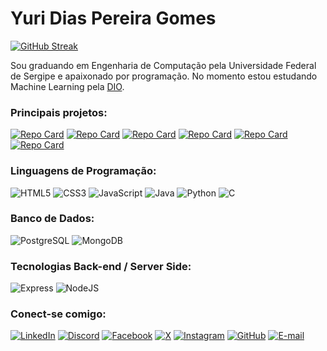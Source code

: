 # Yuri Dias Pereira Gomes

[![GitHub Streak](https://streak-stats.demolab.com/?user=yuridiasp&theme=bear&background=000&border=30A3DC&dates=FFF)](https://git.io/streak-stats)

Sou graduando em Engenharia de Computação pela Universidade Federal de Sergipe e apaixonado por programação.
No momento estou estudando Machine Learning pela [DIO](https://www.dio.me/).

### Principais projetos:
[![Repo Card](https://github-readme-stats.vercel.app/api/pin/?username=yuridiasp&repo=WhatsappBackup&bg_color=000&border_color=30A3DC&show_icons=true&icon_color=30A3DC&title_color=E94D5F&text_color=FFF)](https://github.com/yuridiasp/WhatsappBackup) [![Repo Card](https://github-readme-stats.vercel.app/api/pin/?username=yuridiasp&repo=estruturaDeDados&bg_color=000&border_color=30A3DC&show_icons=true&icon_color=30A3DC&title_color=E94D5F&text_color=FFF)](https://github.com/yuridiasp/estruturaDeDados)
[![Repo Card](https://github-readme-stats.vercel.app/api/pin/?username=yuridiasp&repo=Blogapp-NodeJS&bg_color=000&border_color=30A3DC&show_icons=true&icon_color=30A3DC&title_color=E94D5F&text_color=FFF)](https://github.com/yuridiasp/Blogapp-NodeJS) [![Repo Card](https://github-readme-stats.vercel.app/api/pin/?username=yuridiasp&repo=Urna-Eletronica-POO-main&bg_color=000&border_color=30A3DC&show_icons=true&icon_color=30A3DC&title_color=E94D5F&text_color=FFF)](https://github.com/yuridiasp/Urna-Eletronica-POO-main)
[![Repo Card](https://github-readme-stats.vercel.app/api/pin/?username=yuridiasp&repo=santander-coders-2023.2&bg_color=000&border_color=30A3DC&show_icons=true&icon_color=30A3DC&title_color=E94D5F&text_color=FFF)](https://github.com/yuridiasp/santander-coders-2023.2) [![Repo Card](https://github-readme-stats.vercel.app/api/pin/?username=yuridiasp&repo=ExtensaoSistema&bg_color=000&border_color=30A3DC&show_icons=true&icon_color=30A3DC&title_color=E94D5F&text_color=FFF)](https://github.com/yuridiasp/ExtensaoSistema)

### Linguagens de Programação:
![HTML5](https://img.shields.io/badge/HTML5-E34F26?style=for-the-badge&logo=html5&logoColor=white) ![CSS3](https://img.shields.io/badge/CSS3-1572B6?style=for-the-badge&logo=css3&logoColor=white) ![JavaScript](https://img.shields.io/badge/JavaScript-F7DF1E?style=for-the-badge&logo=javascript&logoColor=black) ![Java](https://img.shields.io/badge/java-%23ED8B00.svg?style=for-the-badge&logo=openjdk&logoColor=white) ![Python](https://img.shields.io/badge/python-3670A0?style=for-the-badge&logo=python&logoColor=ffdd54) ![C](https://img.shields.io/badge/C-00599C?style=for-the-badge&logo=c&logoColor=white)

### Banco de Dados:
![PostgreSQL](https://img.shields.io/badge/PostgreSQL-000?style=for-the-badge&logo=postgresql) ![MongoDB](https://img.shields.io/badge/MongoDB-%234ea94b.svg?style=for-the-badge&logo=mongodb&logoColor=white)

### Tecnologias Back-end / Server Side:
![Express](https://img.shields.io/badge/express.js-%23404d59.svg?style=for-the-badge&logo=express&logoColor=%2361DAFB) ![NodeJS](https://img.shields.io/badge/node.js-6DA55F?style=for-the-badge&logo=node.js&logoColor=white)

### Conect-se comigo:
[![LinkedIn](https://img.shields.io/badge/LinkedIn-0077B5?style=for-the-badge&logo=linkedin&logoColor=white)](https://www.linkedin.com/in/yuridiasp/) [![Discord](https://img.shields.io/badge/Discord-7289DA?style=for-the-badge&logo=discord&logoColor=white)](https://discord.com/channels/@yuridiasp/) [![Facebook](https://img.shields.io/badge/Facebook-1877F2?style=for-the-badge&logo=facebook&logoColor=white)](https://www.facebook.com/yuri.dias.7739/) [![X](https://img.shields.io/badge/X-000?style=for-the-badge&logo=x)](https://x.com/YuriDias_P) [![Instagram](https://img.shields.io/badge/-Instagram-%23E4405F?style=for-the-badge&logo=instagram&logoColor=white)](https://www.instagram.com/yuridiasp/) [![GitHub](https://img.shields.io/badge/GitHub-100000?style=for-the-badge&logo=github&logoColor=white)](https://github.com/yuridiasp) [![E-mail](https://img.shields.io/badge/-Email-000?style=for-the-badge&logo=microsoft-outlook&logoColor=007BFF)](mailto:yuristardias@hotmail.com)
